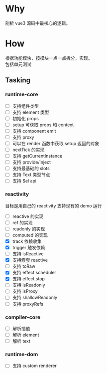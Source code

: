 <!--
 * @Author: Lin zefan
 * @Date: 2022-03-15 14:38:12
 * @LastEditTime: 2022-03-15 19:30:28
 * @LastEditors: Lin zefan
 * @Description:
 * @FilePath: \mini-vue3\README.md
 *
-->

# Why

剖析 vue3 源码中最核心的逻辑。

# How

根据功能模块，按模块一点一点拆分，实现。<br>
包括单元测试

## Tasking

### runtime-core

- [ ] 支持组件类型
- [ ] 支持 element 类型
- [ ] 初始化 props
- [ ] setup 可获取 props 和 context
- [ ] 支持 component emit
- [ ] 支持 proxy
- [ ] 可以在 render 函数中获取 setup 返回的对象
- [ ] nextTick 的实现
- [ ] 支持 getCurrentInstance
- [ ] 支持 provide/inject
- [ ] 支持最基础的 slots
- [ ] 支持 Text 类型节点
- [ ] 支持 $el api

### reactivity

目标是用自己的 reactivity 支持现有的 demo 运行

- [ ] reactive 的实现
- [ ] ref 的实现
- [ ] readonly 的实现
- [ ] computed 的实现
- [x] track 依赖收集
- [x] trigger 触发依赖
- [ ] 支持 isReactive
- [x] 支持嵌套 reactive
- [ ] 支持 toRaw
- [x] 支持 effect.scheduler
- [x] 支持 effect.stop
- [ ] 支持 isReadonly
- [ ] 支持 isProxy
- [ ] 支持 shallowReadonly
- [ ] 支持 proxyRefs

### compiler-core

- [ ] 解析插值
- [ ] 解析 element
- [ ] 解析 text

### runtime-dom

- [ ] 支持 custom renderer
